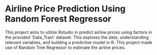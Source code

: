 # Airline Price Prediction Using Random Forest Regressor

This project aims to utilize Rstudio in predict airline prices using factors in the provided 'Data_Train' dataset. This explores the data, understanding relevant variables, and building a predictive model in R. This project made use of Random Tree Regressor to estimate the airline prices.
